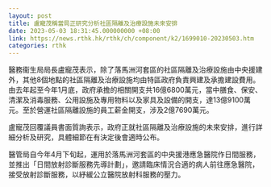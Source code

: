 ```yaml
---
layout: post
title: 盧寵茂稱當局正研究分析社區隔離及治療設施未來安排
date: 2023-05-03 18:31:45.000000000 +08:00
link: https://news.rthk.hk/rthk/ch/component/k2/1699010-20230503.htm
categories: rthk
---
```


醫務衞生局局長盧寵茂表示，除了落馬洲河套區的社區隔離及治療設施由中央援建外，其他8個地點的社區隔離及治療設施均由特區政府負責興建及承擔建設費用。由去年起至今年1月底，政府承擔的相關開支共16億6800萬元，當中膳食、保安、清潔及消毒服務、公用設施及專用物料以及家具及設備的開支，達13億9100萬元。至於營運社區隔離設施的員工薪金開支，涉及2億7690萬元。

盧寵茂回覆議員書面質詢表示，政府正就社區隔離及治療設施的未來安排，進行詳細分析及研究，具體細節在有決定後會適時公布。

醫管局自今年4月下旬起，運用於落馬洲河套區的中央援港應急醫院作日間服務，並推出「日間放射診斷服務先導計劃」，邀請臨床情況合適的病人前往應急醫院，接受放射診斷服務，以紓緩公立醫院放射科服務的壓力。
